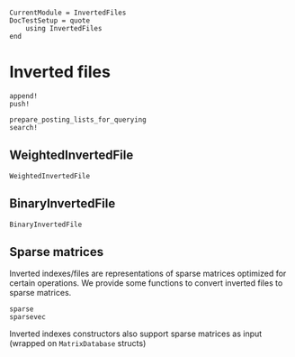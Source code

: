 ```@meta

CurrentModule = InvertedFiles
DocTestSetup = quote
    using InvertedFiles
end
```

# Inverted files
```@docs
append!
push!
```

```@docs
prepare_posting_lists_for_querying
search!
```

## WeightedInvertedFile
```@docs
WeightedInvertedFile
```

## BinaryInvertedFile
```@docs
BinaryInvertedFile
```

## Sparse matrices
Inverted indexes/files are representations of sparse matrices optimized for certain operations.
We provide some functions to convert inverted files to sparse matrices.
```@docs
sparse
sparsevec
```

Inverted indexes constructors also support sparse matrices as input (wrapped on `MatrixDatabase` structs)
